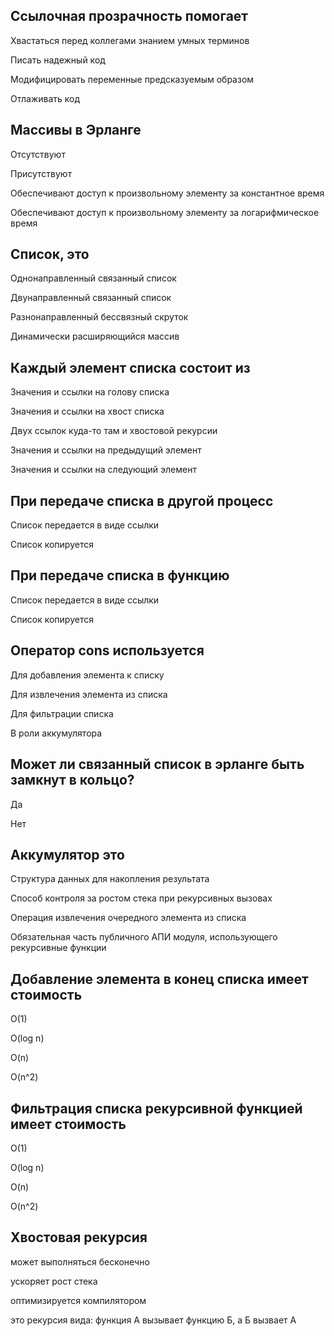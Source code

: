 ## Ссылочная прозрачность помогает

Хвастаться перед коллегами знанием умных терминов

Писать надежный код

Модифицировать переменные предсказуемым образом

Отлаживать код


## Массивы в Эрланге

Отсутствуют

Присутствуют

Обеспечивают доступ к произвольному элементу за константное время

Обеспечивают доступ к произвольному элементу за логарифмическое время


## Список, это

Однонаправленный связанный список

Двунаправленный связанный список

Разнонаправленный бессвязный скруток

Динамически расширяющийся массив


## Каждый элемент списка состоит из

Значения и ссылки на голову списка

Значения и ссылки на хвост списка

Двух ссылок куда-то там и хвостовой рекурсии

Значения и ссылки на предыдущий элемент

Значения и ссылки на следующий элемент


## При передаче списка в другой процесс

Список передается в виде ссылки

Список копируется


## При передаче списка в функцию

Список передается в виде ссылки

Список копируется


## Оператор cons используется

Для добавления элемента к списку

Для извлечения элемента из списка

Для фильтрации списка

В роли аккумулятора


## Может ли связанный список в эрланге быть замкнут в кольцо?

Да

Нет


## Аккумулятор это

Структура данных для накопления результата

Способ контроля за ростом стека при рекурсивных вызовах

Операция извлечения очередного элемента из списка

Обязательная часть публичного АПИ модуля, использующего рекурсивные функции


## Добавление элемента в конец списка имеет стоимость

O(1)

O(log n)

O(n)

O(n^2)


## Фильтрация списка рекурсивной функцией имеет стоимость

O(1)

O(log n)

O(n)

O(n^2)


## Хвостовая рекурсия

может выполняться бесконечно

ускоряет рост стека

оптимизируется компилятором

это рекурсия вида: функция А вызывает функцию Б, а Б вызвает А
